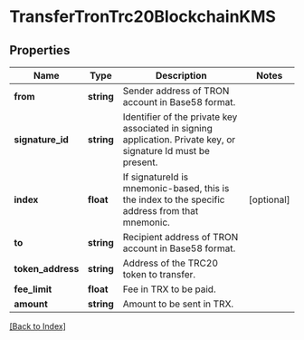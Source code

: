 # TransferTronTrc20BlockchainKMS

## Properties

Name | Type | Description | Notes
------------ | ------------- | ------------- | -------------
**from** | **string** | Sender address of TRON account in Base58 format. |
**signature_id** | **string** | Identifier of the private key associated in signing application. Private key, or signature Id must be present. |
**index** | **float** | If signatureId is mnemonic-based, this is the index to the specific address from that mnemonic. | [optional]
**to** | **string** | Recipient address of TRON account in Base58 format. |
**token_address** | **string** | Address of the TRC20 token to transfer. |
**fee_limit** | **float** | Fee in TRX to be paid. |
**amount** | **string** | Amount to be sent in TRX. |

[[Back to Index]](../index.md)
